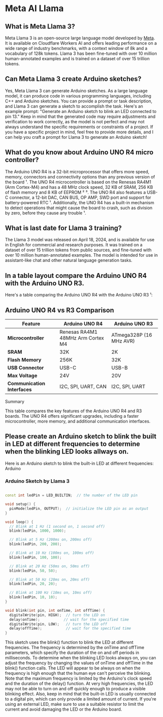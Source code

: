 # Meta AI Llama


## What is Meta Llama 3?

Meta Llama 3 is an open-source large language model developed by [Meta](https://ai.meta.com/blog/meta-llama-3/). It is available on Cloudflare Workers AI and offers leading performance on a wide range of industry benchmarks, with a context window of 8k and a vocabulary of 128k tokens. Llama 3 has been fine-tuned with over 10 million human-annotated examples and is trained on a dataset of over 15 trillion tokens.

## Can Meta Llama 3 create Arduino sketches?

Yes, Meta Llama 3 can generate Arduino sketches. As a large language model, it can produce code in various programming languages, including C++ and Arduino sketches. You can provide a prompt or task description, and Llama 3 can generate a sketch to accomplish the task.
Here's an example prompt: "Generate an Arduino sketch to blink an LED connected to pin 13."
Keep in mind that the generated code may require adjustments and verification to work correctly, as the model is not perfect and may not always understand the specific requirements or constraints of a project.
If you have a specific project in mind, feel free to provide more details, and I can help you craft a prompt for Llama 3 to generate an Arduino sketch!

## What do you know about Arduino UNO R4 micro controller?

The Arduino UNO R4 is a 32-bit microprocessor that offers more speed, memory, connectors and connectivity options than any previous version of the board ¹. The UNO R4 microcontroller is based on the Renesas RA4M1 (Arm Cortex-M4) and has a 48 MHz clock speed, 32 KB of SRAM, 256 KB of flash memory and 8 KB of EEPROM ² ³. The UNO R4 also features a USB-C connector, a 12-bit DAC, CAN BUS, OP AMP, SWD port and support for battery-powered RTC ¹. Additionally, the UNO R4 has a built-in mechanism to detect operations that might cause the board to crash, such as division by zero, before they cause any trouble ¹.

## What is last date for Llama 3 training?

The Llama 3 model was released on April 18, 2024, and is available for use in English for commercial and research purposes. It was trained on a dataset of over 15 trillion tokens from public sources, and fine-tuned with over 10 million human-annotated examples. The model is intended for use in assistant-like chat and other natural language generation tasks.

## In a table layout compare the Arduino UNO R4 with the Arduino UNO R3.

Here's a table comparing the Arduino UNO R4 with the Arduino UNO R3 ¹:

## Arduino UNO R4 vs R3 Comparison

| **Feature** | **Arduino UNO R4** | **Arduino UNO R3** |
| --- | --- | --- |
| **Microcontroller** | Renesas RA4M1 48MHz Arm Cortex M4 | ATmega328P (16 MHz AVR) |
| **SRAM** | 32K | 2K |
| **Flash Memory** | 256K | 32K |
| **USB Connector** | USB-C | USB-B |
| **Max Voltage** | 24V | 20V |
| **Communication Interfaces** | I2C, SPI, UART, CAN | I2C, SPI, UART |

Summary

This table compares the key features of the Arduino UNO R4 and R3 boards. The UNO R4 offers significant upgrades, including a faster microcontroller, more memory, and additional communication interfaces.

## Please create an Arduino sketch to blink the built in LED at different frequencies to determine when the blinking LED looks allways on.

Here is an Arduino sketch to blink the built-in LED at different frequencies:
Arduino

### Arduino Sketch by Llama 3

```cpp

const int ledPin = LED_BUILTIN;  // the number of the LED pin

void setup() {
  pinMode(ledPin, OUTPUT);  // initialize the LED pin as an output
}

void loop() {
  // Blink at 1 Hz (1 second on, 1 second off)
  blink(ledPin, 1000, 1000);

  // Blink at 5 Hz (200ms on, 200ms off)
  blink(ledPin, 200, 200);

  // Blink at 10 Hz (100ms on, 100ms off)
  blink(ledPin, 100, 100);

  // Blink at 20 Hz (50ms on, 50ms off)
  blink(ledPin, 50, 50);

  // Blink at 50 Hz (20ms on, 20ms off)
  blink(ledPin, 20, 20);

  // Blink at 100 Hz (10ms on, 10ms off)
  blink(ledPin, 10, 10);
}

void blink(int pin, int onTime, int offTime) {
  digitalWrite(pin, HIGH);  // turn the LED on
  delay(onTime);           // wait for the specified time
  digitalWrite(pin, LOW);   // turn the LED off
  delay(offTime);           // wait for the specified time
}

```

This sketch uses the blink() function to blink the LED at different frequencies. The frequency is determined by the onTime and offTime parameters, which specify the duration of the on and off periods in milliseconds.
To determine when the blinking LED looks always on, you can adjust the frequency by changing the values of onTime and offTime in the blink() function calls. The LED will appear to be always on when the frequency is high enough that the human eye can't perceive the blinking.
Note that the maximum frequency is limited by the Arduino's clock speed and the duration of the delay() function. At very high frequencies, the LED may not be able to turn on and off quickly enough to produce a visible blinking effect.
Also, keep in mind that the built-in LED is usually connected to a digital pin, which can only provide a limited amount of current. If you're using an external LED, make sure to use a suitable resistor to limit the current and avoid damaging the LED or the Arduino board.
